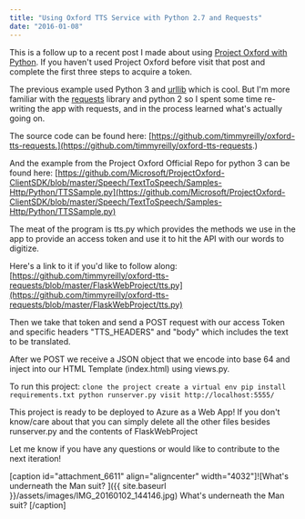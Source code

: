 ```yaml
---
title: "Using Oxford TTS Service with Python 2.7 and Requests"
date: "2016-01-08"
---
```


This is a follow up to a recent post I made about using [Project Oxford with Python](http://timmyreilly.azurewebsites.net/python-flask-text-to-speech-tts-microsoft-project-oxford/). If you haven't used Project Oxford before visit that post and complete the first three steps to acquire a token.

The previous example used Python 3 and [urllib](https://docs.python.org/3.5/library/urllib.html) which is cool. But I'm more familiar with the [requests](http://docs.python-requests.org/en/latest/) library and python 2 so I spent some time re-writing the app with requests, and in the process learned what's actually going on.

The source code can be found here: [https://github.com/timmyreilly/oxford-tts-requests.](https://github.com/timmyreilly/oxford-tts-requests.)

And the example from the Project Oxford Official Repo for python 3 can be found here: [https://github.com/Microsoft/ProjectOxford-ClientSDK/blob/master/Speech/TextToSpeech/Samples-Http/Python/TTSSample.py](https://github.com/Microsoft/ProjectOxford-ClientSDK/blob/master/Speech/TextToSpeech/Samples-Http/Python/TTSSample.py)

The meat of the program is tts.py which provides the methods we use in the app to provide an access token and use it to hit the API with our words to digitize.

Here's a link to it if you'd like to follow along: [https://github.com/timmyreilly/oxford-tts-requests/blob/master/FlaskWebProject/tts.py](https://github.com/timmyreilly/oxford-tts-requests/blob/master/FlaskWebProject/tts.py)

Then we take that token and send a POST request with our access Token and specific headers "TTS\_HEADERS" and "body" which includes the text to be translated.

After we POST we receive a JSON object that we encode into base 64 and inject into our HTML Template (index.html) using views.py.

To run this project: `clone the project create a virtual env pip install requirements.txt python runserver.py visit http://localhost:5555/`

This project is ready to be deployed to Azure as a Web App! If you don't know/care about that you can simply delete all the other files besides runserver.py and the contents of FlaskWebProject

Let me know if you have any questions or would like to contribute to the next iteration!

\[caption id="attachment\_6611" align="aligncenter" width="4032"\]![What's underneath the Man suit? ]({{ site.baseurl }}/assets/images/IMG_20160102_144146.jpg) What's underneath the Man suit? \[/caption\]

